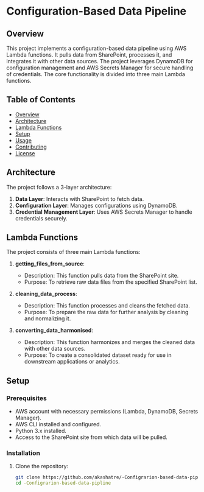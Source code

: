 # Configuration-Based Data Pipeline

## Overview
This project implements a configuration-based data pipeline using AWS Lambda functions. It pulls data from SharePoint, processes it, and integrates it with other data sources. The project leverages DynamoDB for configuration management and AWS Secrets Manager for secure handling of credentials. The core functionality is divided into three main Lambda functions.

## Table of Contents
- [Overview](#overview)
- [Architecture](#architecture)
- [Lambda Functions](#lambda-functions)
- [Setup](#setup)
- [Usage](#usage)
- [Contributing](#contributing)
- [License](#license)

## Architecture
The project follows a 3-layer architecture:
1. **Data Layer**: Interacts with SharePoint to fetch data.
2. **Configuration Layer**: Manages configurations using DynamoDB.
3. **Credential Management Layer**: Uses AWS Secrets Manager to handle credentials securely.

## Lambda Functions
The project consists of three main Lambda functions:

1. **getting_files_from_source**: 
   - Description: This function pulls data from the SharePoint site.
   - Purpose: To retrieve raw data files from the specified SharePoint list.

2. **cleaning_data_process**:
   - Description: This function processes and cleans the fetched data.
   - Purpose: To prepare the raw data for further analysis by cleaning and normalizing it.

3. **converting_data_harmonised**:
   - Description: This function harmonizes and merges the cleaned data with other data sources.
   - Purpose: To create a consolidated dataset ready for use in downstream applications or analytics.

## Setup
### Prerequisites
- AWS account with necessary permissions (Lambda, DynamoDB, Secrets Manager).
- AWS CLI installed and configured.
- Python 3.x installed.
- Access to the SharePoint site from which data will be pulled.

### Installation
1. Clone the repository:
   ```bash
   git clone https://github.com/akashatre/-Configrarion-based-data-pipline.git
   cd -Configrarion-based-data-pipline
